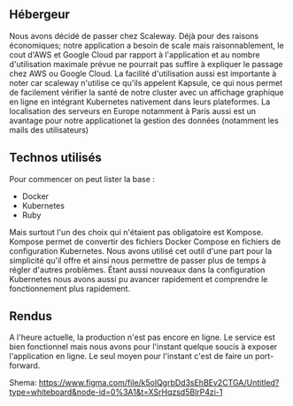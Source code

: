 ## Hébergeur
Nous avons décidé de passer chez Scaleway. Déjà pour des raisons économiques; notre application a besoin de scale mais raisonnablement, le cout d'AWS et Google Cloud par rapport à l'application et au nombre d'utilisation maximale prévue ne pourrait pas suffire à expliquer le passage chez AWS ou Google Cloud. La facilité d'utilisation aussi est importante à noter car scaleway n'utilise ce qu'ils appelent Kapsule, ce qui nous permet de facilement vérifier la santé de notre cluster avec un affichage graphique en ligne en intégrant Kubernetes nativement dans leurs plateformes. La localisation des serveurs en Europe notamment à Paris aussi est un avantage pour notre applicationet la gestion des données (notamment les mails des utilisateurs)

## Technos utilisés
Pour commencer on peut lister la base :
- Docker 
- Kubernetes
- Ruby

Mais surtout l'un des choix qui n'étaient pas obligatoire est Kompose. Kompose permet de convertir des fichiers Docker Compose en fichiers de configuration Kubernetes. Nous avons utilisé cet outil d'une part pour la simplicité qu'il offre et ainsi nous permettre de passer plus de temps à régler d'autres problèmes. Étant aussi nouveaux dans la configuration Kubernetes nous avons aussi pu avancer rapidement et comprendre le fonctionnement plus rapidement.

## Rendus
A l'heure actuelle, la production n'est pas encore en ligne. Le service est bien fonctionnel mais nous avons pour l'instant quelque soucis à exposer l'application en ligne. Le seul moyen pour l'instant c'est de faire un port-forward.

Shema: https://www.figma.com/file/k5olQgrbDd3sEhBEv2CTGA/Untitled?type=whiteboard&node-id=0%3A1&t=XSrHqzsd5BlrP4zi-1